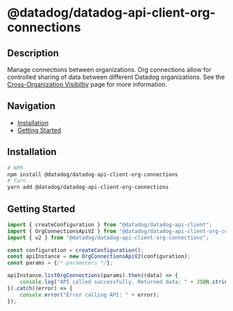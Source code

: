 # @datadog/datadog-api-client-org-connections

## Description

Manage connections between organizations. Org connections allow for controlled sharing of data between different Datadog organizations. See the [Cross-Organization Visibiltiy](https://docs.datadoghq.com/account_management/org_settings/cross_org_visibility/) page for more information.

## Navigation

- [Installation](#installation)
- [Getting Started](#getting-started)

## Installation

```sh
# NPM
npm install @datadog/datadog-api-client-org-connections
# Yarn
yarn add @datadog/datadog-api-client-org-connections
```

## Getting Started
```ts
import { createConfiguration } from "@datadog/datadog-api-client";
import { OrgConnectionsApiV2 } from "@datadog/datadog-api-client-org-connections";
import { v2 } from "@datadog/datadog-api-client-org-connections";

const configuration = createConfiguration();
const apiInstance = new OrgConnectionsApiV2(configuration);
const params = {/* parameters */};

apiInstance.listOrgConnections(params).then((data) => {
    console.log("API called successfully. Returned data: " + JSON.stringify(data));
}).catch((error) => {
    console.error("Error calling API: " + error);
});
```